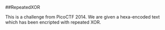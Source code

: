 ##RepeatedXOR

This is a challenge from PicoCTF 2014. We are given a hexa-encoded text which has been encripted with repeated XOR. 
